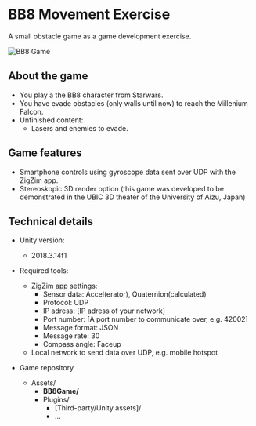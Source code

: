 # BB8 Movement Exercise
A small obstacle game as a game development exercise. 

![BB8 Game](https://user-images.githubusercontent.com/40600576/155817143-7ec27712-d785-407d-9dc4-d82682449bae.png)

## About the game
- You play a the BB8 character from Starwars.
- You have evade obstacles (only walls until now) to reach the Millenium Falcon.
- Unfinished content:
  - Lasers and enemies to evade.

## Game features
- Smartphone controls using gyroscope data sent over UDP with the ZigZim app.
- Stereoskopic 3D render option (this game was developed to be demonstrated in the UBIC 3D theater of the University of Aizu, Japan)

## Technical details
- Unity version:
  - 2018.3.14f1

- Required tools:
  - ZigZim app settings:
    - Sensor data: Accel(erator), Quaternion(calculated)
    - Protocol: UDP
    - IP adress: [IP adress of your network]
    - Port number: [A port number to communicate over, e.g. 42002]
    - Message format: JSON
    - Message rate: 30
    - Compass angle: Faceup
  - Local network to send data over UDP, e.g. mobile hotspot

- Game repository
  - Assets/
    - **BB8Game/**
    - Plugins/
      - [Third-party/Unity assets]/
      - ...
